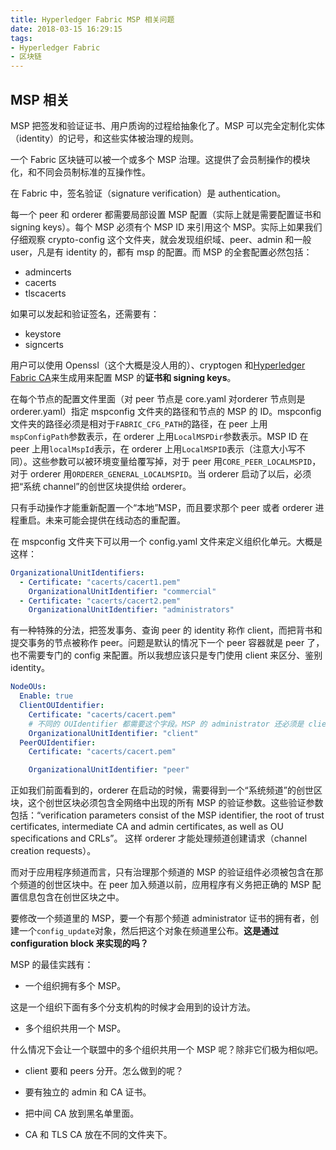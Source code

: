 ```yaml
---
title: Hyperledger Fabric MSP 相关问题
date: 2018-03-15 16:29:15
tags:
- Hyperledger Fabric
- 区块链
---
```

## MSP 相关

MSP 把签发和验证证书、用户质询的过程给抽象化了。MSP 可以完全定制化实体（identity）的记号，和这些实体被治理的规则。

一个 Fabric 区块链可以被一个或多个 MSP 治理。这提供了会员制操作的模块化，和不同会员制标准的互操作性。

在 Fabric 中，签名验证（signature verification）是 authentication。

每一个 peer 和 orderer 都需要局部设置 MSP 配置（实际上就是需要配置证书和 signing keys）。每个 MSP 必须有个 MSP ID 来引用这个 MSP。实际上如果我们仔细观察 crypto-config 这个文件夹，就会发现组织域、peer、admin 和一般 user，凡是有 identity 的，都有 msp 的配置。而 MSP 的全套配置必然包括：

- admincerts
- cacerts
- tlscacerts

如果可以发起和验证签名，还需要有：

- keystore
- signcerts

用户可以使用 Openssl（这个大概是没人用的）、cryptogen 和[Hyperledger Fabric CA][1]来生成用来配置 MSP 的**证书和 signing keys**。

在每个节点的配置文件里面（对 peer 节点是 core.yaml 对orderer 节点则是 orderer.yaml）指定 mspconfig 文件夹的路径和节点的 MSP 的 ID。mspconfig 文件夹的路径必须是相对于`FABRIC_CFG_PATH`的路径，在 peer 上用`mspConfigPath`参数表示，在 orderer 上用`LocalMSPDir`参数表示。MSP ID 在 peer 上用`localMspId`表示，在 orderer 上用`LocalMSPID`表示（注意大小写不同）。这些参数可以被环境变量给覆写掉，对于 peer 用`CORE_PEER_LOCALMSPID`，对于 orderer 用`ORDERER_GENERAL_LOCALMSPID`。当 orderer 启动了以后，必须把“系统 channel”的创世区块提供给 orderer。

只有手动操作才能重新配置一个“本地”MSP，而且要求那个 peer 或者 orderer 进程重启。未来可能会提供在线动态的重配置。

在 mspconfig 文件夹下可以用一个 config.yaml 文件来定义组织化单元。大概是这样：

```yaml
OrganizationalUnitIdentifiers:
  - Certificate: "cacerts/cacert1.pem"
    OrganizationalUnitIdentifier: "commercial"
  - Certificate: "cacerts/cacert2.pem"
    OrganizationalUnitIdentifier: "administrators"
```

有一种特殊的分法，把签发事务、查询 peer 的 identity 称作 client，而把背书和提交事务的节点被称作 peer。问题是默认的情况下一个 peer 容器就是 peer 了，也不需要专门的 config 来配置。所以我想应该只是专门使用 client 来区分、鉴别 identity。

```yaml
NodeOUs:
  Enable: true
  ClientOUIdentifier:
    Certificate: "cacerts/cacert.pem"
    # 不同的 OUIdentifier 都需要这个字段。MSP 的 administrator 还必须是 client
    OrganizationalUnitIdentifier: "client"
  PeerOUIdentifier:
    Certificate: "cacerts/cacert.pem"

    OrganizationalUnitIdentifier: "peer"
```
正如我们前面看到的，orderer 在启动的时候，需要得到一个“系统频道”的创世区块，这个创世区块必须包含全网络中出现的所有 MSP 的验证参数。这些验证参数包括：“verification parameters consist of the MSP identifier, the root of trust certificates, intermediate CA and admin certificates, as well as OU specifications and CRLs”。
这样 orderer 才能处理频道创建请求（channel creation requests）。

而对于应用程序频道而言，只有治理那个频道的 MSP 的验证组件必须被包含在那个频道的创世区块中。在 peer 加入频道以前，应用程序有义务把正确的 MSP 配置信息包含在创世区块之中。

要修改一个频道里的 MSP，要一个有那个频道 administrator 证书的拥有者，创建一个`config_update`对象，然后把这个对象在频道里公布。**这是通过 configuration block 来实现的吗？**

MSP 的最佳实践有：

- 一个组织拥有多个 MSP。
    
这是一个组织下面有多个分支机构的时候才会用到的设计方法。

- 多个组织共用一个 MSP。

什么情况下会让一个联盟中的多个组织共用一个 MSP 呢？除非它们极为相似吧。

- client 要和 peers 分开。怎么做到的呢？

- 要有独立的 admin 和 CA 证书。

- 把中间 CA 放到黑名单里面。

- CA 和 TLS CA 放在不同的文件夹下。

  [1]: http://hyperledger-fabric-ca.readthedocs.io/en/latest/